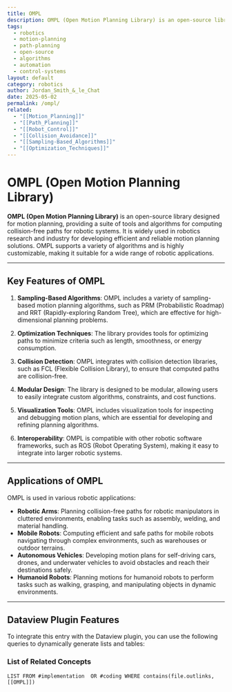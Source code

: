 ```yaml
---
title: OMPL
description: OMPL (Open Motion Planning Library) is an open-source library for motion planning, providing tools and algorithms for computing collision-free paths for robotic systems.
tags:
  - robotics
  - motion-planning
  - path-planning
  - open-source
  - algorithms
  - automation
  - control-systems
layout: default
category: robotics
author: Jordan_Smith_&_le_Chat
date: 2025-05-02
permalink: /ompl/
related:
  - "[[Motion_Planning]]"
  - "[[Path_Planning]]"
  - "[[Robot_Control]]"
  - "[[Collision_Avoidance]]"
  - "[[Sampling-Based_Algorithms]]"
  - "[[Optimization_Techniques]]"
---
```


# OMPL (Open Motion Planning Library)

**OMPL (Open Motion Planning Library)** is an open-source library designed for motion planning, providing a suite of tools and algorithms for computing collision-free paths for robotic systems. It is widely used in robotics research and industry for developing efficient and reliable motion planning solutions. OMPL supports a variety of algorithms and is highly customizable, making it suitable for a wide range of robotic applications.

---

## Key Features of OMPL

1. **Sampling-Based Algorithms**: OMPL includes a variety of sampling-based motion planning algorithms, such as PRM (Probabilistic Roadmap) and RRT (Rapidly-exploring Random Tree), which are effective for high-dimensional planning problems.

2. **Optimization Techniques**: The library provides tools for optimizing paths to minimize criteria such as length, smoothness, or energy consumption.

3. **Collision Detection**: OMPL integrates with collision detection libraries, such as FCL (Flexible Collision Library), to ensure that computed paths are collision-free.

4. **Modular Design**: The library is designed to be modular, allowing users to easily integrate custom algorithms, constraints, and cost functions.

5. **Visualization Tools**: OMPL includes visualization tools for inspecting and debugging motion plans, which are essential for developing and refining planning algorithms.

6. **Interoperability**: OMPL is compatible with other robotic software frameworks, such as ROS (Robot Operating System), making it easy to integrate into larger robotic systems.

---

## Applications of OMPL

OMPL is used in various robotic applications:

- **Robotic Arms**: Planning collision-free paths for robotic manipulators in cluttered environments, enabling tasks such as assembly, welding, and material handling.
- **Mobile Robots**: Computing efficient and safe paths for mobile robots navigating through complex environments, such as warehouses or outdoor terrains.
- **Autonomous Vehicles**: Developing motion plans for self-driving cars, drones, and underwater vehicles to avoid obstacles and reach their destinations safely.
- **Humanoid Robots**: Planning motions for humanoid robots to perform tasks such as walking, grasping, and manipulating objects in dynamic environments.

---

## Dataview Plugin Features

To integrate this entry with the Dataview plugin, you can use the following queries to dynamically generate lists and tables:

### List of Related Concepts

```dataview
LIST FROM #implementation  OR #coding WHERE contains(file.outlinks, [[OMPL]])

